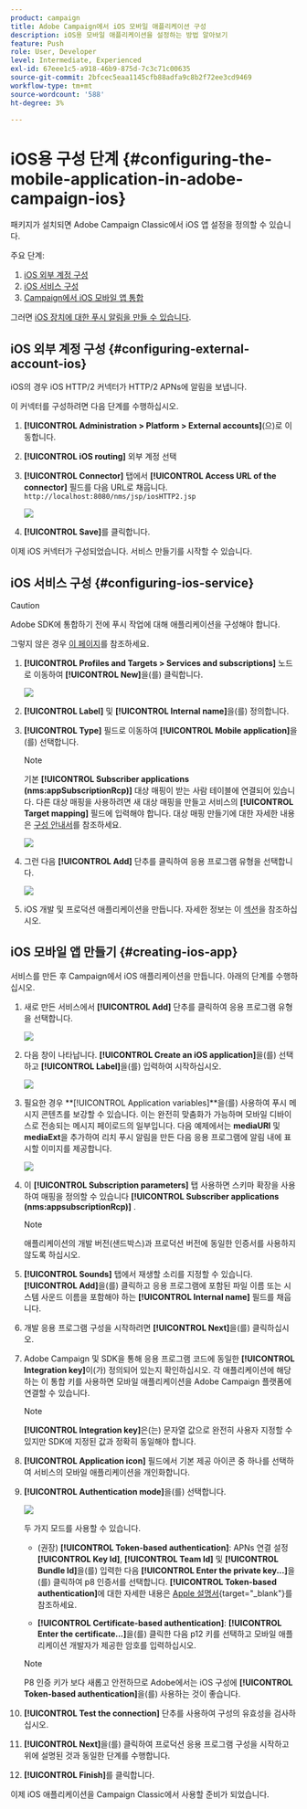 ```yaml
---
product: campaign
title: Adobe Campaign에서 iOS 모바일 애플리케이션 구성
description: iOS용 모바일 애플리케이션을 설정하는 방법 알아보기
feature: Push
role: User, Developer
level: Intermediate, Experienced
exl-id: 67eee1c5-a918-46b9-875d-7c3c71c00635
source-git-commit: 2bfcec5eaa1145cfb88adfa9c8b2f72ee3cd9469
workflow-type: tm+mt
source-wordcount: '588'
ht-degree: 3%

---
```


# iOS용 구성 단계 {#configuring-the-mobile-application-in-adobe-campaign-ios}

패키지가 설치되면 Adobe Campaign Classic에서 iOS 앱 설정을 정의할 수 있습니다.

주요 단계:

1. [iOS 외부 계정 구성](#configuring-external-account-ios)
1. [iOS 서비스 구성](#configuring-ios-service)
1. [Campaign에서 iOS 모바일 앱 통합](#creating-ios-app)

그러면 [iOS 장치에 대한 푸시 알림을 만들 수 있습니다](create-notifications-ios.md).

## iOS 외부 계정 구성 {#configuring-external-account-ios}

iOS의 경우 iOS HTTP/2 커넥터가 HTTP/2 APNs에 알림을 보냅니다.

이 커넥터를 구성하려면 다음 단계를 수행하십시오.

1. **[!UICONTROL Administration > Platform > External accounts]**(으)로 이동합니다.
1. **[!UICONTROL iOS routing]** 외부 계정 선택
1. **[!UICONTROL Connector]** 탭에서 **[!UICONTROL Access URL of the connector]** 필드를 다음 URL로 채웁니다. ```http://localhost:8080/nms/jsp/iosHTTP2.jsp```

   ![](assets/nmac_connectors.png)

1. **[!UICONTROL Save]**&#x200B;를 클릭합니다.

이제 iOS 커넥터가 구성되었습니다. 서비스 만들기를 시작할 수 있습니다.

## iOS 서비스 구성 {#configuring-ios-service}

>[!CAUTION]
>
>Adobe SDK에 통합하기 전에 푸시 작업에 대해 애플리케이션을 구성해야 합니다.
>
>그렇지 않은 경우 [이 페이지](https://developer.apple.com/documentation/usernotifications)를 참조하세요.

1. **[!UICONTROL Profiles and Targets > Services and subscriptions]** 노드로 이동하여 **[!UICONTROL New]**&#x200B;을(를) 클릭합니다.

   ![](assets/nmac_service_1.png)

1. **[!UICONTROL Label]** 및 **[!UICONTROL Internal name]**&#x200B;을(를) 정의합니다.
1. **[!UICONTROL Type]** 필드로 이동하여 **[!UICONTROL Mobile application]**&#x200B;을(를) 선택합니다.

   >[!NOTE]
   >
   >기본 **[!UICONTROL Subscriber applications (nms:appSubscriptionRcp)]** 대상 매핑이 받는 사람 테이블에 연결되어 있습니다. 다른 대상 매핑을 사용하려면 새 대상 매핑을 만들고 서비스의 **[!UICONTROL Target mapping]** 필드에 입력해야 합니다. 대상 매핑 만들기에 대한 자세한 내용은 [구성 안내서](../../configuration/using/about-custom-recipient-table.md)를 참조하세요.

   ![](assets/nmac_ios.png)

1. 그런 다음 **[!UICONTROL Add]** 단추를 클릭하여 응용 프로그램 유형을 선택합니다.

   ![](assets/nmac_service_2.png)

1. iOS 개발 및 프로덕션 애플리케이션을 만듭니다. 자세한 정보는 이 [섹션](configuring-the-mobile-application.md#creating-ios-app)을 참조하십시오.

## iOS 모바일 앱 만들기 {#creating-ios-app}

서비스를 만든 후 Campaign에서 iOS 애플리케이션을 만듭니다. 아래의 단계를 수행하십시오.

1. 새로 만든 서비스에서 **[!UICONTROL Add]** 단추를 클릭하여 응용 프로그램 유형을 선택합니다.

   ![](assets/nmac_service_2.png)

1. 다음 창이 나타납니다. **[!UICONTROL Create an iOS application]**&#x200B;을(를) 선택하고 **[!UICONTROL Label]**&#x200B;을(를) 입력하여 시작하십시오.

   ![](assets/nmac_ios_2.png)

1. 필요한 경우 **[!UICONTROL Application variables]**을(를) 사용하여 푸시 메시지 콘텐츠를 보강할 수 있습니다. 이는 완전히 맞춤화가 가능하며 모바일 디바이스로 전송되는 메시지 페이로드의 일부입니다.
다음 예제에서는 **mediaURl** 및 **mediaExt**&#x200B;을 추가하여 리치 푸시 알림을 만든 다음 응용 프로그램에 알림 내에 표시할 이미지를 제공합니다.

   ![](assets/nmac_ios_3.png)

1. 이 **[!UICONTROL Subscription parameters]** 탭 사용하면 스키마 확장을 사용하여 매핑을 정의할 수 있습니다 **[!UICONTROL Subscriber applications (nms:appsubscriptionRcp)]** .

   >[!NOTE]
   >
   >애플리케이션의 개발 버전(샌드박스)과 프로덕션 버전에 동일한 인증서를 사용하지 않도록 하십시오.

1. **[!UICONTROL Sounds]** 탭에서 재생할 소리를 지정할 수 있습니다. **[!UICONTROL Add]**&#x200B;을(를) 클릭하고 응용 프로그램에 포함된 파일 이름 또는 시스템 사운드 이름을 포함해야 하는 **[!UICONTROL Internal name]** 필드를 채웁니다.

1. 개발 응용 프로그램 구성을 시작하려면 **[!UICONTROL Next]**&#x200B;을(를) 클릭하십시오.

1. Adobe Campaign 및 SDK을 통해 응용 프로그램 코드에 동일한 **[!UICONTROL Integration key]**&#x200B;이(가) 정의되어 있는지 확인하십시오. <!--For more on this, refer to [this page](integrating-campaign-sdk-into-the-mobile-application.md).--> 각 애플리케이션에 해당하는 이 통합 키를 사용하면 모바일 애플리케이션을 Adobe Campaign 플랫폼에 연결할 수 있습니다.

   >[!NOTE]
   >
   > **[!UICONTROL Integration key]**&#x200B;은(는) 문자열 값으로 완전히 사용자 지정할 수 있지만 SDK에 지정된 값과 정확히 동일해야 합니다.

1. **[!UICONTROL Application icon]** 필드에서 기본 제공 아이콘 중 하나를 선택하여 서비스의 모바일 애플리케이션을 개인화합니다.

1. **[!UICONTROL Authentication mode]**&#x200B;을(를) 선택합니다.

   ![](assets/nmac_ios_5.png)

   두 가지 모드를 사용할 수 있습니다.

   * (권장) **[!UICONTROL Token-based authentication]**: APNs 연결 설정 **[!UICONTROL Key Id]**, **[!UICONTROL Team Id]** 및 **[!UICONTROL Bundle Id]**&#x200B;을(를) 입력한 다음 **[!UICONTROL Enter the private key...]**&#x200B;을(를) 클릭하여 p8 인증서를 선택합니다. **[!UICONTROL Token-based authentication]**&#x200B;에 대한 자세한 내용은 [Apple 설명서](https://developer.apple.com/documentation/usernotifications/setting_up_a_remote_notification_server/establishing_a_token-based_connection_to_apns){target="_blank"}를 참조하세요.

   * **[!UICONTROL Certificate-based authentication]**: **[!UICONTROL Enter the certificate...]**&#x200B;을(를) 클릭한 다음 p12 키를 선택하고 모바일 애플리케이션 개발자가 제공한 암호를 입력하십시오.

   >[!NOTE]
   >
   > P8 인증 키가 보다 새롭고 안전하므로 Adobe에서는 iOS 구성에 **[!UICONTROL Token-based authentication]**&#x200B;을(를) 사용하는 것이 좋습니다.

1. **[!UICONTROL Test the connection]** 단추를 사용하여 구성의 유효성을 검사하십시오.

1. **[!UICONTROL Next]**&#x200B;을(를) 클릭하여 프로덕션 응용 프로그램 구성을 시작하고 위에 설명된 것과 동일한 단계를 수행합니다.


1. **[!UICONTROL Finish]**&#x200B;를 클릭합니다.

이제 iOS 애플리케이션을 Campaign Classic에서 사용할 준비가 되었습니다.
